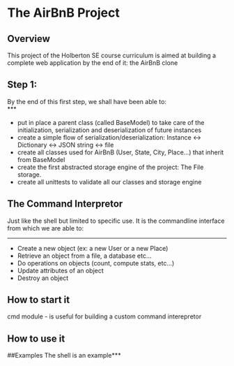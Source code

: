 # The AirBnB Project
## Overview

This project of the Holberton SE course curriculum is aimed at building a complete web application by the end of it: the AirBnB clone

   ## Step 1:
    
   By the end of this first step, we shall have been able to: <br/>
    ***
   * put in place a parent class (called BaseModel) to take care of the initialization, serialization and deserialization of future instances <br/>
   * create a simple flow of serialization/deserialization: Instance <-> Dictionary <-> JSON string <-> file <br/>
   * create all classes used for AirBnB (User, State, City, Place…) that inherit from BaseModel <br/>
   * create the first abstracted storage engine of the project: The File storage. <br/>
   * create all unittests to validate all our classes and storage engine <br/>
    
## The Command Interpretor 

Just like the shell but limited to specific use. 
It is the commandline interface from which we are able to: <br/>
***
* Create a new object (ex: a new User or a new Place) <br/>
* Retrieve an object from a file, a database etc… <br/>
* Do operations on objects (count, compute stats, etc…) <br/>
* Update attributes of an object <br/>
* Destroy an object <br/>

## How to start it
cmd module - is useful for building a custom command interepretor
## How to use it

##Examples
The shell is an example***
    
